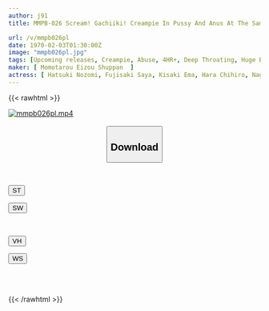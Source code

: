 ```yaml
---
author: j91
title: MMPB-026 Scream! Gachiiki! Creampie In Pussy And Anus At The Same Time! 10 People

url: /v/mmpb026pl
date: 1970-02-03T01:30:00Z
image: "mmpb026pl.jpg"
tags: [Upcoming releases, Creampie, Abuse, 4HR+, Deep Throating, Huge Butt	]
maker: [ Momotarou Eizou Shuppan  ]
actress: [ Hatsuki Nozomi, Fujisaki Saya, Kisaki Ema, Hara Chihiro, Nagasawa Azusa, Kai Miharu, Hoshizaki Anri, Nakajima Kyouko, Murasaki Ayano, Takasaka Mio  ]
---
```



{{< rawhtml >}}

<div class="video" data-videoid="pending_link_2.html">
    <a href="javascript:;">
        <img src="/v/mmpb026pl/mmpb026pl.jpg" width="WIDTH" height="HEIGHT" alt="mmpb026pl.mp4" loading="lazy">
    </a>
</div>

<script type="text/javascript" src="https://j91.asia/asset/on-demand-pend.js"></script>

<br>
  <link rel="stylesheet" href="https://j91.asia/asset/bs5.css">
  
  <center>
  <button class="btn btn-primary" type="button" data-bs-toggle="collapse" data-bs-target=".multi-collapse" aria-expanded="false" aria-controls="multiCollapseExample1 multiCollapseExample2"><h2>Download</h2></button></center>
</p>
<div class="row">
  <div class="col">
    <div class="collapse multi-collapse" id="multiCollapseExample1">
      <div class="card card-body">
	      	      <br>
<div class="buttons">  
<p><a href="https://j91.asia/pending_link_2.html" target="_blank"><button class="btn-hover color-3"><i class="fa fa-download"></i> ST</button></a></p>
<p><a href="https://j91.asia/pending_link_2.html" target="_blank"><button class="btn-hover color-2"><i class="fa fa-download"></i> SW</button></a></p></div>
    </div>
  </div>
</div>
  <div class="col">
    <div class="collapse multi-collapse" id="multiCollapseExample2">
      <div class="card card-body">
	      <br>
<div class="buttons">
<p><a href="https://j91.asia/pending_link_2.html" target="_blank"><button class="btn-hover color-9"><i class="fa fa-download"></i> VH</button></a></p>
<p><a href="https://j91.asia/pending_link_2.html" target="_blank"><button class="btn-hover color-8"><i class="fa fa-download"></i> WS</button></a></p></div>
<br><br>
      </div>
    </div>
  </div>
</div>

{{< /rawhtml >}}